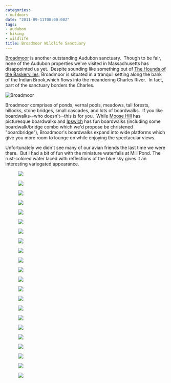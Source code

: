 ```yaml
---
categories:
- outdoors
date: "2011-09-11T00:00:00Z"
tags:
- audubon
- hiking
- wildlife
title: Broadmoor Wildlife Sanctuary
---
```


[Broadmoor](http://www.massaudubon.org/Nature_Connection/Sanctuaries/Broadmoor/index.php) is another outstanding Audubon sanctuary.  Though to be fair, none of the Audubon properties we've visited in Massachusetts has disappointed us yet.  Despite sounding like something out of [The Hounds of the Baskervilles](http://en.wikipedia.org/wiki/The_Hound_of_the_Baskervilles), Broadmoor is situated in a tranquil setting along the bank of the Indian Brook,which flows into the meandering Charles River.  In fact, part of the sanctuary borders the Charles.

<img src="http://yentran.isamonkey.org/gallery/broadmoor/dsc_3665.jpg" alt="Broadmoor" />

Broadmoor comprises of ponds, vernal pools, meadows, tall forests, hillocks, stone bridges, small cascades, and lots of boardwalks.  If you like boardwalks--who doesn't--this is for you.  While [Moose Hill](http://www.massaudubon.org/Nature_Connection/Sanctuaries/Moose_Hill/index.php) has picturesque boardwalks and [Ipswich](http://www.massaudubon.org/Nature_Connection/Sanctuaries/Ipswich_River/index.php) has fun boardwalks (including some boardwalk/bridge combo which we'd propose be christened "boardbridge"), Broadmoor's boardwalks expand into wide platforms which give you more room to lounge on while enjoying the spectacular views.

Unfortunately we didn't see many of our avian friends the last time we were there.  But I had a bit of fun with the miniature waterfalls at Mill Pond. The rust-colored water laced with reflections of the blue sky gives it an interesting variegated appearance.


<figure>
  <img src="http://yentran.isamonkey.org/gallery/broadmoor/dsc_3555.jpg" />
</figure>
<figure>
  <img src="http://yentran.isamonkey.org/gallery/broadmoor/dsc_3557-1.jpg" />
</figure>
<figure>
  <img src="http://yentran.isamonkey.org/gallery/broadmoor/dsc_3561.jpg" />
</figure>
<figure>
  <img src="http://yentran.isamonkey.org/gallery/broadmoor/dsc_3562.jpg" />
</figure>
<figure>
  <img src="http://yentran.isamonkey.org/gallery/broadmoor/dsc_3565.jpg" />
</figure>
<figure>
  <img src="http://yentran.isamonkey.org/gallery/broadmoor/dsc_3573.jpg" />
</figure>
<figure>
  <img src="http://yentran.isamonkey.org/gallery/broadmoor/dsc_3577.jpg" />
</figure>
<figure>
  <img src="http://yentran.isamonkey.org/gallery/broadmoor/dsc_3604.jpg" />
</figure>
<figure>
  <img src="http://yentran.isamonkey.org/gallery/broadmoor/dsc_3613.jpg" />
</figure>
<figure>
  <img src="http://yentran.isamonkey.org/gallery/broadmoor/dsc_3615.jpg" />
</figure>
<figure>
  <img src="http://yentran.isamonkey.org/gallery/broadmoor/dsc_3619.jpg" />
</figure>
<figure>
  <img src="http://yentran.isamonkey.org/gallery/broadmoor/dsc_3621.jpg" />
</figure>
<figure>
  <img src="http://yentran.isamonkey.org/gallery/broadmoor/dsc_3622.jpg" />
</figure>
<figure>
  <img src="http://yentran.isamonkey.org/gallery/broadmoor/dsc_3625.jpg" />
</figure>
<figure>
  <img src="http://yentran.isamonkey.org/gallery/broadmoor/dsc_3631.jpg" />
</figure>
<figure>
  <img src="http://yentran.isamonkey.org/gallery/broadmoor/dsc_3645.jpg" />
</figure>
<figure>
  <img src="http://yentran.isamonkey.org/gallery/broadmoor/dsc_3660.jpg" />
</figure>
<figure>
  <img src="http://yentran.isamonkey.org/gallery/broadmoor/dsc_3665.jpg" />
</figure>
<figure>
  <img src="http://yentran.isamonkey.org/gallery/broadmoor/dsc_3669.jpg" />
</figure>
<figure>
  <img src="http://yentran.isamonkey.org/gallery/broadmoor/dsc_3703.jpg" />
</figure>
<figure>
  <img src="http://yentran.isamonkey.org/gallery/broadmoor/dsc_3706.jpg" />
</figure>
<figure>
  <img src="http://yentran.isamonkey.org/gallery/broadmoor/dsc_3716.jpg" />
</figure>
